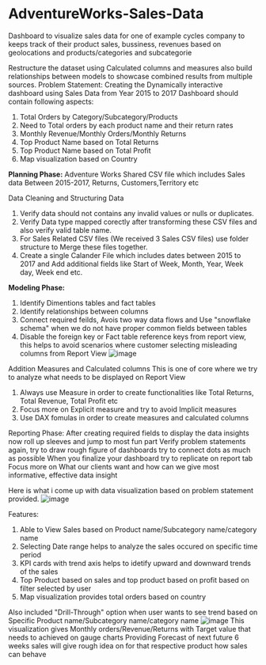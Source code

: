 # AdventureWorks-Sales-Data
Dashboard to visualize sales data for one of example cycles company to keeps track of their product sales, bussiness, revenues based on geolocations and products/categories and subcategorie

Restructure the dataset using Calculated columns and measures also build relationships between models to showcase combined results from multiple sources.
Problem Statement:
Creating the Dynamically interactive dashboard using Sales Data from Year 2015 to 2017
Dashboard should contain following aspects:
1) Total Orders by Category/Subcategory/Products
2) Need to Total orders by each product name and their return rates
3) Monthly Revenue/Monthly Orders/Monthly Returns
4) Top Product Name based on Total Returns
5) Top Product Name based on Total Profit
6) Map visualization based on Country


**Planning Phase:**
Adventure Works Shared CSV file which includes Sales data Between 2015-2017, Returns, Customers,Territory etc

Data Cleaning and Structuring Data 
1) Verify data should not contains any invalid values or nulls or duplicates.
2) Verify Data type mapped corectly after transforming these CSV files and also verify valid table name.
3) For Sales Related CSV files (We received 3 Sales CSV files) use folder structure to Merge these files together.
4) Create a single Calander File which includes dates between 2015 to 2017 and Add additional fields like Start of Week, Month, Year, Week day, Week end etc.

**Modeling Phase:**
1) Identify Dimentions tables and fact tables
2) Identify relationships between columns
3) Connect required feilds, Avois two way data flows and Use "snowflake schema" when we do not have proper common fields between tables
4) Disable the foreign key or Fact table reference keys from report view, this helps to avoid scenarios where customer selecting misleading columns from Report View
![image](https://user-images.githubusercontent.com/38867261/133906455-0c17f0c0-95f2-462b-9ce1-4687cf505419.png)

Addition Measures and Calculated columns
This is one of core where we try to analyze what needs to be displayed on Report View
1) Always use Measure in order to create functionalities like Total Returns, Total Revenue, Total Profit etc
2) Focus more on Explicit measure and try to avoid Implicit measures 
3) Use DAX fomulas in order to create measures and calculated columns

Reporting Phase:
After creating required fields to display the data insights now roll up sleeves and jump to most fun part
Verify problem statements again, try to draw rough figure of dashboards try to connect dots as much as possible
When you finalize your dashboard try to replicate on report tab 
Focus more on What our clients want and how can we give most informative, effective data insight

Here is what i come up with data visualization based on problem statement provided.
![image](https://user-images.githubusercontent.com/38867261/133906743-a9984a9a-54ac-42c5-876c-02a797f6e472.png)

Features:
1) Able to View Sales based on Product name/Subcategory name/category name
2) Selecting Date range helps to analyze the sales occured on specific time period
3) KPI cards with trend axis helps to idetify upward and downward trends of the sales
4) Top Product based on sales and top product based on profit based on filter selected by user
5) Map visualization provides total orders based on country

Also included "Drill-Through" option when user wants to see trend based on Specific Product name/Subcategory name/category name
![image](https://user-images.githubusercontent.com/38867261/133906896-5df6932b-f983-45db-b643-4fd8531ba6c9.png)
This visualization gives Monthly orders/Revenue/Returns with Target value that needs to achieved on gauge charts
Providing Forecast of next future 6 weeks sales will give rough idea on for that respective product how sales can behave



